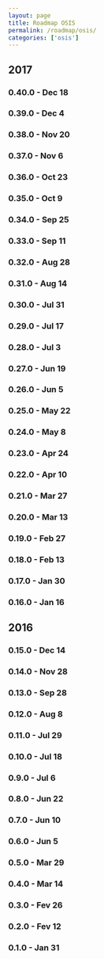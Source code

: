 ```yaml
---
layout: page
title: Roadmap OSIS
permalink: /roadmap/osis/
categories: ['osis']
---
```


## 2017

### 0.40.0 - Dec 18

### 0.39.0 - Dec 4

### 0.38.0 - Nov 20

### 0.37.0 - Nov 6

### 0.36.0 - Oct 23

### 0.35.0 - Oct 9

### 0.34.0 - Sep 25

### 0.33.0 - Sep 11

### 0.32.0 - Aug 28

### 0.31.0 - Aug 14

### 0.30.0 - Jul 31

### 0.29.0 - Jul 17

### 0.28.0 - Jul 3

### 0.27.0 - Jun 19

### 0.26.0 - Jun 5

### 0.25.0 - May 22

### 0.24.0 - May 8

### 0.23.0 - Apr 24

### 0.22.0 - Apr 10

### 0.21.0 - Mar 27

### 0.20.0 - Mar 13

### 0.19.0 - Feb 27

### 0.18.0 - Feb 13

### 0.17.0 - Jan 30

### 0.16.0 - Jan 16

## 2016

### 0.15.0 - Dec 14

### 0.14.0 - Nov 28

### 0.13.0 - Sep 28

### 0.12.0 - Aug 8

### 0.11.0 - Jul 29

### 0.10.0 - Jul 18

### 0.9.0 - Jul 6

### 0.8.0 - Jun 22

### 0.7.0 - Jun 10

### 0.6.0 - Jun 5

### 0.5.0 - Mar 29

### 0.4.0 - Mar 14

### 0.3.0 - Fev 26

### 0.2.0 - Fev 12

### 0.1.0 - Jan 31
